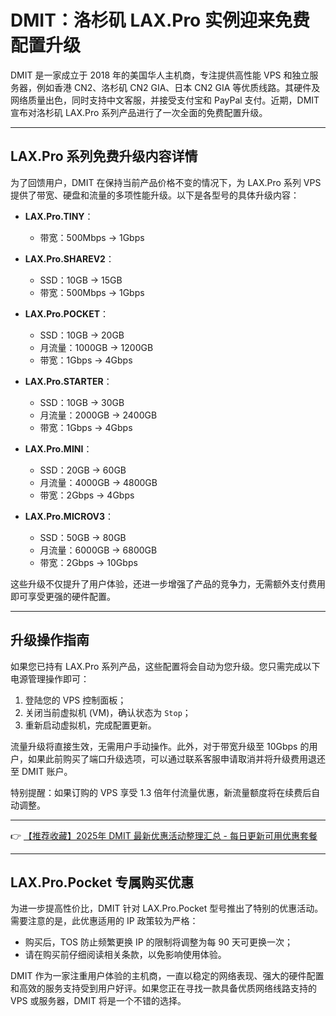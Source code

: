 # DMIT：洛杉矶 LAX.Pro 实例迎来免费配置升级

DMIT 是一家成立于 2018 年的美国华人主机商，专注提供高性能 VPS 和独立服务器，例如香港 CN2、洛杉矶 CN2 GIA、日本 CN2 GIA 等优质线路。其硬件及网络质量出色，同时支持中文客服，并接受支付宝和 PayPal 支付。近期，DMIT 宣布对洛杉矶 LAX.Pro 系列产品进行了一次全面的免费配置升级。

---

## LAX.Pro 系列免费升级内容详情

为了回馈用户，DMIT 在保持当前产品价格不变的情况下，为 LAX.Pro 系列 VPS 提供了带宽、硬盘和流量的多项性能升级。以下是各型号的具体升级内容：

- **LAX.Pro.TINY**：
  - 带宽：500Mbps → 1Gbps

- **LAX.Pro.SHAREV2**：
  - SSD：10GB → 15GB
  - 带宽：500Mbps → 1Gbps

- **LAX.Pro.POCKET**：
  - SSD：10GB → 20GB
  - 月流量：1000GB → 1200GB
  - 带宽：1Gbps → 4Gbps

- **LAX.Pro.STARTER**：
  - SSD：10GB → 30GB
  - 月流量：2000GB → 2400GB
  - 带宽：1Gbps → 4Gbps

- **LAX.Pro.MINI**：
  - SSD：20GB → 60GB
  - 月流量：4000GB → 4800GB
  - 带宽：2Gbps → 4Gbps

- **LAX.Pro.MICROV3**：
  - SSD：50GB → 80GB
  - 月流量：6000GB → 6800GB
  - 带宽：2Gbps → 10Gbps

这些升级不仅提升了用户体验，还进一步增强了产品的竞争力，无需额外支付费用即可享受更强的硬件配置。

---

## 升级操作指南

如果您已持有 LAX.Pro 系列产品，这些配置将会自动为您升级。您只需完成以下电源管理操作即可：

1. 登陆您的 VPS 控制面板；
2. 关闭当前虚拟机 (VM)，确认状态为 `Stop`；
3. 重新启动虚拟机，完成配置更新。

流量升级将直接生效，无需用户手动操作。此外，对于带宽升级至 10Gbps 的用户，如果此前购买了端口升级选项，可以通过联系客服申请取消并将升级费用退还至 DMIT 账户。

特别提醒：如果订购的 VPS 享受 1.3 倍年付流量优惠，新流量额度将在续费后自动调整。

---

👉 [【推荐收藏】2025年 DMIT 最新优惠活动整理汇总 - 每日更新可用优惠套餐](https://bit.ly/dmit_coupon)

---

## LAX.Pro.Pocket 专属购买优惠

为进一步提高性价比，DMIT 针对 LAX.Pro.Pocket 型号推出了特别的优惠活动。需要注意的是，此优惠适用的 IP 政策较为严格：

- 购买后，TOS 防止频繁更换 IP 的限制将调整为每 90 天可更换一次；
- 请在购买前仔细阅读相关条款，以免影响使用体验。

DMIT 作为一家注重用户体验的主机商，一直以稳定的网络表现、强大的硬件配置和高效的服务支持受到用户好评。如果您正在寻找一款具备优质网络线路支持的 VPS 或服务器，DMIT 将是一个不错的选择。